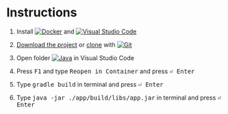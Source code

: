 # Instructions


1. Install [![Docker](https://img.shields.io/badge/docker-%230db7ed.svg?logo=docker&logoColor=white)](https://docs.docker.com/get-docker/ "Download Docker") and [![Visual Studio Code](https://img.shields.io/badge/Visual%20Studio%20Code-0078d7.svg?logo=visual-studio-code&logoColor=white)](https://code.visualstudio.com/download "Download Visual Studio Code")
2. [Download the project](https://github.com/bilguun-zorigt/mongolbank-rate-scraper-in-different-programming-languages/archive/refs/heads/main.zip) or [clone](https://github.com/bilguun-zorigt/mongolbank-rate-scraper-in-different-programming-languages.git) with [![Git](https://img.shields.io/badge/git-%23F05033.svg?logo=git&logoColor=white)](https://git-scm.com/downloads "Download Git")
3. Open folder [![Java](https://img.shields.io/badge/java-%23ED8B00.svg?logo=java&logoColor=white)](https://www.oracle.com/java/technologies/downloads/ "Download Java") in Visual Studio Code

4. Press <kbd>F1</kbd> and type <kbd>Reopen in Container</kbd> and press <kbd>⏎ Enter</kbd>
5. Type <kbd>gradle build</kbd> in terminal and press <kbd>⏎ Enter</kbd>
6. Type <kbd>java -jar ./app/build/libs/app.jar</kbd> in terminal and press <kbd>⏎ Enter</kbd>

<!-- https://github.com/Ileriayo/markdown-badges -->